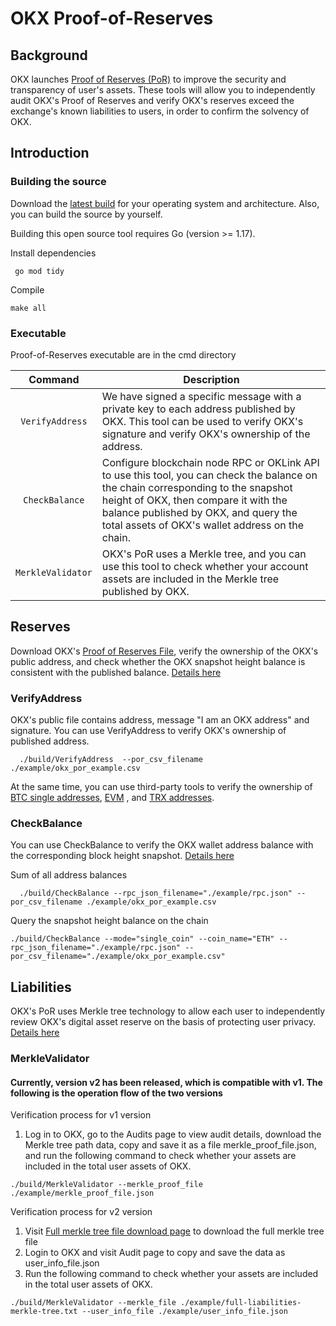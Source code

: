 # OKX Proof-of-Reserves

## Background

OKX launches [Proof of Reserves (PoR)](https://www.okx.com/proof-of-reserves) to improve the security and transparency of user's assets. These tools will allow
you to independently audit OKX's Proof of Reserves and verify OKX's reserves exceed the exchange's known liabilities to
users, in order to confirm the solvency of OKX.

## Introduction

### Building the source

Download the [latest build](https://github.com/okx/proof-of-reserves/releases/latest) for your operating system and architecture. Also, you can build the source by yourself. 

Building this open source tool requires Go (version >= 1.17).

Install dependencies
```shell
 go mod tidy 
```

Compile
```shell
make all
```

### Executable

Proof-of-Reserves executable are in the cmd directory

|    Command    | Description                                                                                                                                                                                                                                                                                                                                                                                                                                                                                                                                          |
| :-----------: | ---------------------------------------------------------------------------------------------------------------------------------------------------------------------------------------------------------------------------------------------------------------------------------------------------------------------------------------------------------------------------------------------------------------------------------------------------------------------------------------------------------------------------------------------------- |
|   `VerifyAddress`    | We have signed a specific message with a private key to each address published by OKX. This tool can be used to verify OKX's signature and verify OKX's ownership of the address.  |
|   `CheckBalance`    | Configure blockchain node RPC or OKLink API to use this tool, you can check the balance on the chain corresponding to the snapshot height of OKX, then compare it with the balance published by OKX, and query the total assets of OKX's wallet address on the chain. |
|   `MerkleValidator`    | OKX's PoR uses a Merkle tree, and you can use this tool to check whether your account assets are included in the Merkle tree published by OKX. |

## Reserves

Download OKX's [Proof of Reserves File](https://www.okx.com/cn/proof-of-reserves/download), verify the ownership of the OKX's public address, and check whether the OKX
snapshot height balance is consistent with the published balance.  [Details here](https://www.okx.com/support/hc/en-us/articles/10781041719437-How-to-verify-OKX-s-ownership-and-balance-of-the-wallet-address-)

### VerifyAddress

OKX's public file contains address, message "I am an OKX address" and signature. You can use VerifyAddress to verify
OKX's ownership of published address.

```shell
  ./build/VerifyAddress  --por_csv_filename ./example/okx_por_example.csv
```

At the same time, you can use third-party tools to verify the ownership
of [BTC single addresses](https://www.bitcoin.com/tools/verify-message/), [EVM](https://etherscan.io/verifiedsignatures)
, and [TRX addresses](https://tronscan.org/#/tools/verify-sign).

### CheckBalance

You can use CheckBalance to verify the OKX wallet address balance with the corresponding block height snapshot. [Details here](./docs/checkbalance.md)

Sum of all address balances

```shell
  ./build/CheckBalance --rpc_json_filename="./example/rpc.json" --por_csv_filename ./example/okx_por_example.csv
```

Query the snapshot height balance on the chain

```shell
./build/CheckBalance --mode="single_coin" --coin_name="ETH" --rpc_json_filename="./example/rpc.json" --por_csv_filename="./example/okx_por_example.csv"
```

## Liabilities

OKX's PoR uses Merkle tree technology to allow each user to independently review OKX's digital asset reserve on the
basis of protecting user privacy. [Details here](https://www.okx.com/support/hc/en-us/articles/10660988139661-How-to-verify-if-your-assets-are-included-in-the-OKX-Merkle-tree-)

### MerkleValidator
#### Currently, version v2 has been released, which is compatible with v1. The following is the operation flow of the two versions
Verification process for v1 version
1. Log in to OKX, go to the Audits page to view audit details, download the Merkle tree path data, copy and save it as a
file merkle_proof_file.json, and run the following command to check whether your assets are included in the total user
assets of OKX. 

```shell
./build/MerkleValidator --merkle_proof_file ./example/merkle_proof_file.json
```

Verification process for v2 version
1. Visit [Full merkle tree file download page](https://okx.com/proof-of-reserves/download?tab=liabilities) to download the full merkle tree file
2. Login to OKX and visit Audit page to copy and save the data as user_info_file.json
3. Run the following command to check whether your assets are included in the total user assets of OKX.
```shell
./build/MerkleValidator --merkle_file ./example/full-liabilities-merkle-tree.txt --user_info_file ./example/user_info_file.json
```


